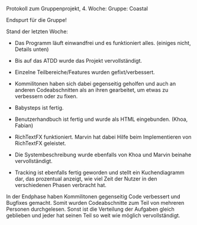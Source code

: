 Protokoll zum Gruppenprojekt, 4. Woche: Gruppe: Coastal

Endspurt für die Gruppe!

Stand der letzten Woche:
- Das Programm läuft einwandfrei und es funktioniert alles. (einiges nicht, Details unten)

- Bis auf das ATDD wurde das Projekt vervollständigt.

- Einzelne Teilbereiche/Features wurden gefixt/verbessert.

- Kommilitonen haben sich dabei gegenseitig geholfen und auch an anderen Codeabschnitten als an ihren gearbeitet, um etwas zu verbessern oder zu fixen.

- Babysteps ist fertig.

- Benutzerhandbuch ist fertig und wurde als HTML eingebunden. (Khoa, Fabian)

- RichTextFX funktioniert. Marvin hat dabei Hilfe beim Implementieren von RichTextFX geleistet.

- Die Systembeschreibung wurde ebenfalls von Khoa und Marvin beinahe vervollständigt.

- Tracking ist ebenfalls fertig geworden und stellt ein Kuchendiagramm dar, das prozentual anzeigt, wie viel Zeit der Nutzer in den verschiedenen Phasen verbracht hat.

In der Endphase haben Kommilitonen gegenseitig Code verbessert und Bugfixes gemacht. Somit wurden Codeabschnitte zum Teil von mehreren Personen durchgelesen.
Sonst ist die Verteilung der Aufgaben gleich geblieben und jeder hat seinen Teil so weit wie möglich vervollständigt.